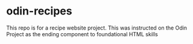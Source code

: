 # odin-recipes
This repo is for a recipe website project. This was instructed on the Odin Project as the ending component to foundational HTML skills